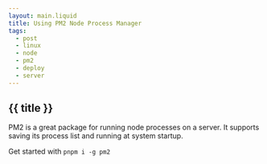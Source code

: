 ```yaml
---
layout: main.liquid
title: Using PM2 Node Process Manager
tags:
  - post
  - linux
  - node
  - pm2
  - deploy
  - server
---
```


## {{ title }}

PM2 is a great package for running node processes on a server. It supports saving its process list and running at system startup.

Get started with `pnpm i -g pm2`
